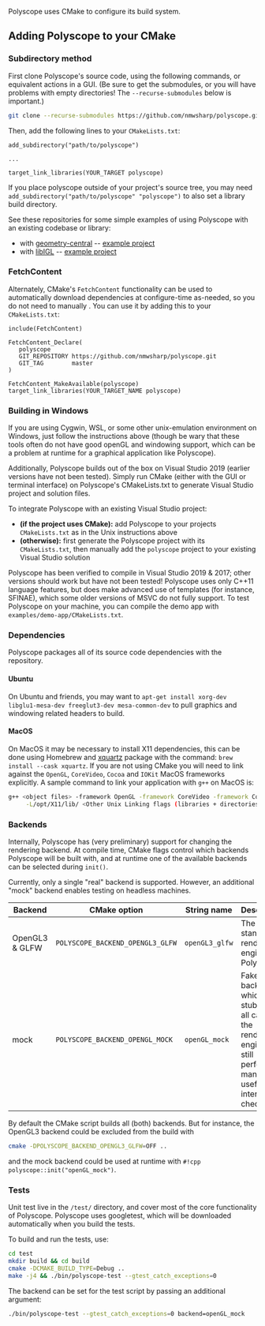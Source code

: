 Polyscope uses CMake to configure its build system. 

## Adding Polyscope to your CMake


### Subdirectory method

First clone Polyscope's source code, using the following commands, or equivalent actions in a GUI. (Be sure to get the submodules, or you will have problems with empty directories! The `--recurse-submodules` below is important.)

```sh
git clone --recurse-submodules https://github.com/nmwsharp/polyscope.git
```

Then, add the following lines to your `CMakeLists.txt`:
```
add_subdirectory("path/to/polyscope")

...

target_link_libraries(YOUR_TARGET polyscope)
```
If you place polyscope outside of your project's source tree, you may need `add_subdirectory("path/to/polyscope" "polyscope")` to also set a library build directory.

See these repositories for some simple examples of using Polyscope with an existing codebase or library:

- with [geometry-central](http://geometry-central.net) -- [example project](https://github.com/nmwsharp/gc-polyscope-project-template)
- with [libIGL](https://libigl.github.io/) -- [example project](https://github.com/nmwsharp/libigl-polyscope-project-template)

### FetchContent 

Alternately, CMake's `FetchContent` functionality can be used to automatically download dependencies at configure-time as-needed, so you do not need to manually . You can use it by adding this to your `CMakeLists.txt`:

```
include(FetchContent)

FetchContent_Declare(
   polyscope
   GIT_REPOSITORY https://github.com/nmwsharp/polyscope.git
   GIT_TAG        master
)

FetchContent_MakeAvailable(polyscope)
target_link_libraries(YOUR_TARGET_NAME polyscope)
```

### Building in Windows

If you are using Cygwin, WSL, or some other unix-emulation environment on Windows, just follow the instructions above (though be wary that these tools often do not have good openGL and windowing support, which can be a problem at runtime for a graphical application like Polyscope). 

Additionally, Polyscope builds out of the box on Visual Studio 2019 (earlier versions have not been tested). Simply run CMake (either with the GUI or terminal interface) on Polyscope's CMakeLists.txt to generate Visual Studio project and solution files. 

To integrate Polyscope with an existing Visual Studio project:

 - **(if the project uses CMake):** add Polyscope to your projects `CMakeLists.txt` as in the Unix instructions above
 - **(otherwise):** first generate the Polyscope project with its `CMakeLists.txt`, then manually add the `polyscope` project to your existing Visual Studio solution


Polyscope has been verified to compile in Visual Studio 2019 & 2017; other versions should work but have not been tested! Polyscope uses only C++11 language features, but does make advanced use of templates (for instance, SFINAE), which some older versions of MSVC do not fully support.  To test Polyscope on your machine, you can compile the demo app with `examples/demo-app/CMakeLists.txt`.

### Dependencies

Polyscope packages all of its source code dependencies with the repository.

#### Ubuntu

On Ubuntu and friends, you may want to `apt-get install xorg-dev libglu1-mesa-dev freeglut3-dev mesa-common-dev` to pull graphics and windowing related headers to build.

#### MacOS

On MacOS it may be necessary to install X11 dependencies, this can be done using Homebrew and [xquartz](https://www.xquartz.org/) package with the command: `brew install --cask xquartz`. If you are not using CMake you will need to link against the `OpenGL`, `CoreVideo`, `Cocoa` and `IOKit` MacOS frameworks explicitly. A sample command to link your application with `g++` on MacOS is:

```sh
g++ <object files> -framework OpenGL -framework CoreVideo -framework Cocoa -framework IOKit \
     -L/opt/X11/lib/ <Other Unix Linking flags (libraries + directories)>
```

### Backends

Internally, Polyscope has (very preliminary) support for changing the rendering backend. At compile time, CMake flags control which backends Polyscope will be built with, and at runtime one of the available backends can be selected during `init()`.

Currently, only a single "real" backend is supported. However, an additional "mock" backend enables testing on headless machines.

| **Backend** | **CMake option** | **String name** | **Description**
--- | --- | --- | ---
OpenGL3 & GLFW |  `POLYSCOPE_BACKEND_OPENGL3_GLFW` | `openGL3_glfw` | The standard rendering engine for Polyscope
mock |  `POLYSCOPE_BACKEND_OPENGL_MOCK` | `openGL_mock` | Fake backend which stubs out all calls to the rendering engine, but still performs many useful internal checks.

By default the CMake script builds all (both) backends. But for instance, the OpenGL3 backend could be excluded from the build with
```sh
cmake -DPOLYSCOPE_BACKEND_OPENGL3_GLFW=OFF ..
```
and the mock backend could be used at runtime with `#!cpp polyscope::init("openGL_mock")`.

### Tests

Unit test live in the `/test/` directory, and cover most of the core functionality of Polyscope. Polyscope uses googletest, which will be downloaded automatically when you build the tests.

To build and run the tests, use:

```sh
cd test
mkdir build && cd build
cmake -DCMAKE_BUILD_TYPE=Debug ..
make -j4 && ./bin/polyscope-test --gtest_catch_exceptions=0
```
The backend can be set for the test script by passing an additional argument:
```sh
./bin/polyscope-test --gtest_catch_exceptions=0 backend=openGL_mock
```
